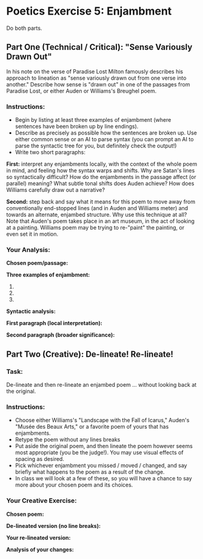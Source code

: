 # Poetics Exercise 5: Enjambment

Do both parts.

## Part One (Technical / Critical): "Sense Variously Drawn Out"

In his note on the verse of Paradise Lost Milton famously describes his approach to lineation as "sense variously drawn out from one verse into another." Describe how sense is "drawn out" in one of the passages from Paradise Lost, or either Auden or Williams's Breughel poem.

### Instructions:
- Begin by listing at least three examples of enjambment (where sentences have been broken up by line endings).
- Describe as precisely as possible how the sentences are broken up. Use either common sense or an AI to parse syntax (you can prompt an AI to parse the syntactic tree for you, but definitely check the output!)
- Write two short paragraphs:

**First:** interpret any enjambments locally, with the context of the whole poem in mind, and feeling how the syntax warps and shifts. Why are Satan's lines so syntactically difficult? How do the enjambments in the passage affect (or parallel) meaning? What subtle tonal shifts does Auden achieve? How does Williams carefully draw out a narrative?

**Second:** step back and say what it means for this poem to move away from conventionally end-stopped lines (and in Auden and Williams meter) and towards an alternate, enjambed structure. Why use this technique at all? Note that Auden's poem takes place in an art museum, in the act of looking at a painting. Williams poem may be trying to re-"paint" the painting, or even set it in motion.

### Your Analysis:

**Chosen poem/passage:**

**Three examples of enjambment:**

1. 

2. 

3. 

**Syntactic analysis:**

**First paragraph (local interpretation):**

**Second paragraph (broader significance):**

## Part Two (Creative): De-lineate! Re-lineate!

### Task: 
De-lineate and then re-lineate an enjambed poem … without looking back at the original.

### Instructions:
- Choose either Williams's "Landscape with the Fall of Icarus," Auden's "Musée des Beaux Arts," or a favorite poem of yours that has enjambments.
- Retype the poem without any lines breaks
- Put aside the original poem, and then lineate the poem however seems most appropriate (you be the judge!). You may use visual effects of spacing as desired.
- Pick whichever enjambment you missed / moved / changed, and say briefly what happens to the poem as a result of the change.
- In class we will look at a few of these, so you will have a chance to say more about your chosen poem and its choices.

### Your Creative Exercise:

**Chosen poem:**

**De-lineated version (no line breaks):**

**Your re-lineated version:**

**Analysis of your changes:**